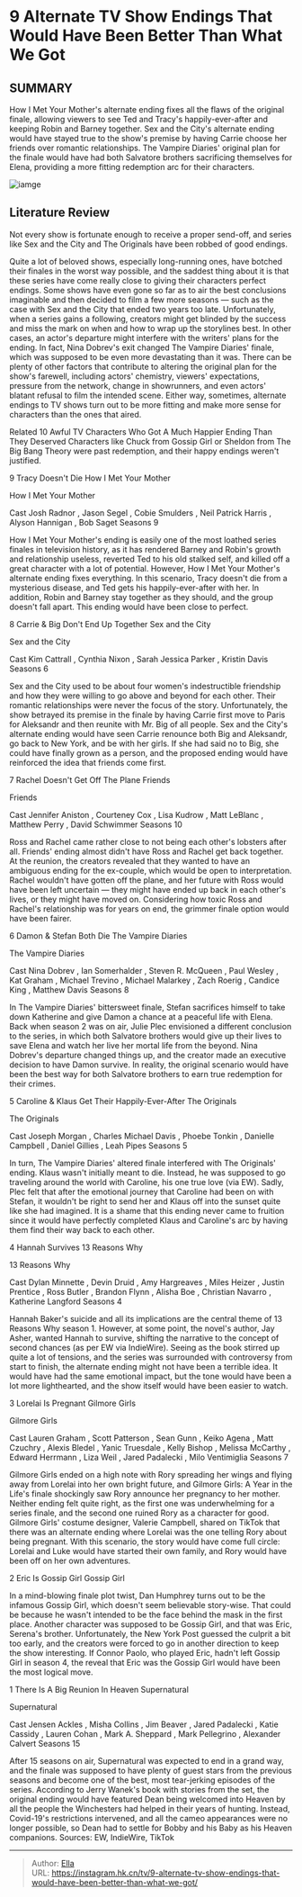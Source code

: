 # 9 Alternate TV Show Endings That Would Have Been Better Than What We Got


## SUMMARY 


 How I Met Your Mother&#39;s alternate ending fixes all the flaws of the original finale, allowing viewers to see Ted and Tracy&#39;s happily-ever-after and keeping Robin and Barney together. 
 Sex and the City&#39;s alternate ending would have stayed true to the show&#39;s premise by having Carrie choose her friends over romantic relationships. 
 The Vampire Diaries&#39; original plan for the finale would have had both Salvatore brothers sacrificing themselves for Elena, providing a more fitting redemption arc for their characters. 

![iamge](https://static1.srcdn.com/wordpress/wp-content/uploads/2024/01/cast-of-sex-and-the-city-the-four-girls-from-sex-and-the-city-candice-king-as-caroline-forbes-joseph-morgan-as-klaus-mikaelson-from-the-vampire-diaries.jpg)

## Literature Review
Not every show is fortunate enough to receive a proper send-off, and series like Sex and the City and The Originals have been robbed of good endings.




Quite a lot of beloved shows, especially long-running ones, have botched their finales in the worst way possible, and the saddest thing about it is that these series have come really close to giving their characters perfect endings. Some shows have even gone so far as to air the best conclusions imaginable and then decided to film a few more seasons — such as the case with Sex and the City that ended two years too late. Unfortunately, when a series gains a following, creators might get blinded by the success and miss the mark on when and how to wrap up the storylines best.
In other cases, an actor&#39;s departure might interfere with the writers&#39; plans for the ending. In fact, Nina Dobrev&#39;s exit changed The Vampire Diaries&#39; finale, which was supposed to be even more devastating than it was. There can be plenty of other factors that contribute to altering the original plan for the show&#39;s farewell, including actors&#39; chemistry, viewers&#39; expectations, pressure from the network, change in showrunners, and even actors&#39; blatant refusal to film the intended scene. Either way, sometimes, alternate endings to TV shows turn out to be more fitting and make more sense for characters than the ones that aired.
            
Related
 10 Awful TV Characters Who Got A Much Happier Ending Than They Deserved 
Characters like Chuck from Gossip Girl or Sheldon from The Big Bang Theory were past redemption, and their happy endings weren&#39;t justified.




 9  Tracy Doesn&#39;t Die 
How I Met Your Mother




 How I Met Your Mother 

 Cast   Josh Radnor , Jason Segel , Cobie Smulders , Neil Patrick Harris , Alyson Hannigan , Bob Saget    Seasons   9    




How I Met Your Mother&#39;s ending is easily one of the most loathed series finales in television history, as it has rendered Barney and Robin&#39;s growth and relationship useless, reverted Ted to his old stalked self, and killed off a great character with a lot of potential. However, How I Met Your Mother&#39;s alternate ending fixes everything. In this scenario, Tracy doesn&#39;t die from a mysterious disease, and Ted gets his happily-ever-after with her. In addition, Robin and Barney stay together as they should, and the group doesn&#39;t fall apart. This ending would have been close to perfect.





 8  Carrie &amp; Big Don&#39;t End Up Together 
Sex and the City
        

 Sex and the City 

 Cast   Kim Cattrall , Cynthia Nixon , Sarah Jessica Parker , Kristin Davis    Seasons   6    




Sex and the City used to be about four women&#39;s indestructible friendship and how they were willing to go above and beyond for each other. Their romantic relationships were never the focus of the story. Unfortunately, the show betrayed its premise in the finale by having Carrie first move to Paris for Aleksandr and then reunite with Mr. Big of all people. Sex and the City&#39;s alternate ending would have seen Carrie renounce both Big and Aleksandr, go back to New York, and be with her girls. If she had said no to Big, she could have finally grown as a person, and the proposed ending would have reinforced the idea that friends come first.





 7  Rachel Doesn&#39;t Get Off The Plane 
Friends
        

 Friends 

 Cast   Jennifer Aniston , Courteney Cox , Lisa Kudrow , Matt LeBlanc , Matthew Perry , David Schwimmer    Seasons   10    




Ross and Rachel came rather close to not being each other&#39;s lobsters after all. Friends&#39; ending almost didn&#39;t have Ross and Rachel get back together. At the reunion, the creators revealed that they wanted to have an ambiguous ending for the ex-couple, which would be open to interpretation. Rachel wouldn&#39;t have gotten off the plane, and her future with Ross would have been left uncertain — they might have ended up back in each other&#39;s lives, or they might have moved on. Considering how toxic Ross and Rachel&#39;s relationship was for years on end, the grimmer finale option would have been fairer.





 6  Damon &amp; Stefan Both Die 
The Vampire Diaries



 The Vampire Diaries 

 Cast   Nina Dobrev , Ian Somerhalder , Steven R. McQueen , Paul Wesley , Kat Graham , Michael Trevino , Michael Malarkey , Zach Roerig , Candice King , Matthew Davis    Seasons   8    




In The Vampire Diaries&#39; bittersweet finale, Stefan sacrifices himself to take down Katherine and give Damon a chance at a peaceful life with Elena. Back when season 2 was on air, Julie Plec envisioned a different conclusion to the series, in which both Salvatore brothers would give up their lives to save Elena and watch her live her mortal life from the beyond. Nina Dobrev&#39;s departure changed things up, and the creator made an executive decision to have Damon survive. In reality, the original scenario would have been the best way for both Salvatore brothers to earn true redemption for their crimes.





 5  Caroline &amp; Klaus Get Their Happily-Ever-After 
The Originals
        

 The Originals 

 Cast   Joseph Morgan , Charles Michael Davis , Phoebe Tonkin , Danielle Campbell , Daniel Gillies , Leah Pipes    Seasons   5    




In turn, The Vampire Diaries&#39; altered finale interfered with The Originals&#39; ending. Klaus wasn&#39;t initially meant to die. Instead, he was supposed to go traveling around the world with Caroline, his one true love (via EW). Sadly, Plec felt that after the emotional journey that Caroline had been on with Stefan, it wouldn&#39;t be right to send her and Klaus off into the sunset quite like she had imagined. It is a shame that this ending never came to fruition since it would have perfectly completed Klaus and Caroline&#39;s arc by having them find their way back to each other.





 4  Hannah Survives 
13 Reasons Why
        

 13 Reasons Why 

 Cast   Dylan Minnette , Devin Druid , Amy Hargreaves , Miles Heizer , Justin Prentice , Ross Butler , Brandon Flynn , Alisha Boe , Christian Navarro , Katherine Langford    Seasons   4    




Hannah Baker&#39;s suicide and all its implications are the central theme of 13 Reasons Why season 1. However, at some point, the novel&#39;s author, Jay Asher, wanted Hannah to survive, shifting the narrative to the concept of second chances (as per EW via IndieWire). Seeing as the book stirred up quite a lot of tensions, and the series was surrounded with controversy from start to finish, the alternate ending might not have been a terrible idea. It would have had the same emotional impact, but the tone would have been a lot more lighthearted, and the show itself would have been easier to watch.





 3  Lorelai Is Pregnant 
Gilmore Girls





 Gilmore Girls 

 Cast   Lauren Graham , Scott Patterson , Sean Gunn , Keiko Agena , Matt Czuchry , Alexis Bledel , Yanic Truesdale , Kelly Bishop , Melissa McCarthy , Edward Herrmann , Liza Weil , Jared Padalecki , Milo Ventimiglia    Seasons   7    




Gilmore Girls ended on a high note with Rory spreading her wings and flying away from Lorelai into her own bright future, and Gilmore Girls: A Year in the Life&#39;s finale shockingly saw Rory announce her pregnancy to her mother. Neither ending felt quite right, as the first one was underwhelming for a series finale, and the second one ruined Rory as a character for good. Gilmore Girls&#39; costume designer, Valerie Campbell, shared on TikTok that there was an alternate ending where Lorelai was the one telling Rory about being pregnant. With this scenario, the story would have come full circle: Lorelai and Luke would have started their own family, and Rory would have been off on her own adventures.





 2  Eric Is Gossip Girl 
Gossip Girl
        

In a mind-blowing finale plot twist, Dan Humphrey turns out to be the infamous Gossip Girl, which doesn&#39;t seem believable story-wise. That could be because he wasn&#39;t intended to be the face behind the mask in the first place. Another character was supposed to be Gossip Girl, and that was Eric, Serena&#39;s brother. Unfortunately, the New York Post guessed the culprit a bit too early, and the creators were forced to go in another direction to keep the show interesting. If Connor Paolo, who played Eric, hadn&#39;t left Gossip Girl in season 4, the reveal that Eric was the Gossip Girl would have been the most logical move.





 1  There Is A Big Reunion In Heaven 
Supernatural
        

 Supernatural 

 Cast   Jensen Ackles , Misha Collins , Jim Beaver , Jared Padalecki , Katie Cassidy , Lauren Cohan , Mark A. Sheppard , Mark Pellegrino , Alexander Calvert    Seasons   15    




After 15 seasons on air, Supernatural was expected to end in a grand way, and the finale was supposed to have plenty of guest stars from the previous seasons and become one of the best, most tear-jerking episodes of the series. According to Jerry Wanek&#39;s book with stories from the set, the original ending would have featured Dean being welcomed into Heaven by all the people the Winchesters had helped in their years of hunting. Instead, Covid-19&#39;s restrictions intervened, and all the cameo appearances were no longer possible, so Dean had to settle for Bobby and his Baby as his Heaven companions.
Sources: EW, IndieWire, TikTok

---

> Author: [Ella](https://instagram.hk.cn/)  
> URL: https://instagram.hk.cn/tv/9-alternate-tv-show-endings-that-would-have-been-better-than-what-we-got/  

